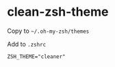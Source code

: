 # clean-zsh-theme

Copy to ```~/.oh-my-zsh/themes```

Add to ```.zshrc```

```ZSH_THEME="cleaner"```
